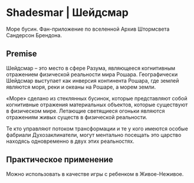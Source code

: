 # Shadesmar | Шейдсмар

Море бусин. Фан-приложение по вселенной Архив Штормсвета Сандерсон Брендона.

## Premise

Шейдсмар – это место в сфере Разума, являющееся когнитивным отражением физической реальности мира Рошара. Географически Шейдсмар выступает как инверсия континента Рошара, где землей являются моря, реки и океаны на Рошаре, а морем земли. 



«Море» сделано из стеклянных бусинок, которые представляют собой когнитивные отражения материальных объектов, которые существуют в физическом мире. Летающие светящиеся огоньки являются отражениям живых существ в физической реальности. 



Те кто управляют потоком трансформации и те у кого имеются особые фабриали Духозаклинатели, могут ментально посещать это царство находясь одновременно в двух этих реальностях. 



## Практическое применение

Можно использовать в качестве игры с ребенком в Живое-Неживое.

